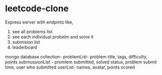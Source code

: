 # leetcode-clone

Express eerver with endpints like, 
1. see all problems list
2. see each individual probelm and solve it
3. submision list
4. leaderboard

mongo database collection- 
   problemList- problem title, tags, difficulty, points 
   submussionList - promlem submitted, solved status, problem submit time, user who submitted
   userList- names, avatar, points scored
